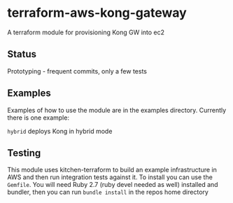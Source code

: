# terraform-aws-kong-gateway

A terraform module for provisioning Kong GW into ec2

## Status
Prototyping - frequent commits, only a few tests

## Examples
Examples of how to use the module are in the examples directory.
Currently there is one example:

`hybrid` deploys Kong in hybrid mode

## Testing

This module uses kitchen-terraform to build an example infrastructure in AWS and
then run integration tests against it. To install you can use the `Gemfile`.
You will need Ruby 2.7 (ruby devel needed as well) installed and bundler,
then you can run `bundle install` in the repos home directory
